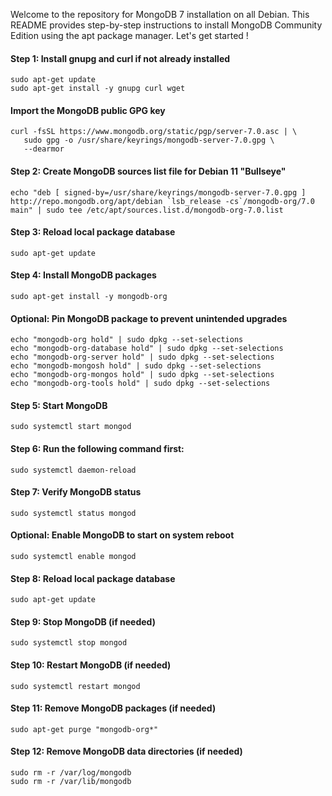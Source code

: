 Welcome to the repository for MongoDB 7 installation on all Debian. This README provides step-by-step instructions to install MongoDB Community Edition using the apt package manager. Let's get started !


#### Step 1: Install gnupg and curl if not already installed
```
sudo apt-get update
sudo apt-get install -y gnupg curl wget
```
#### Import the MongoDB public GPG key
```
curl -fsSL https://www.mongodb.org/static/pgp/server-7.0.asc | \
   sudo gpg -o /usr/share/keyrings/mongodb-server-7.0.gpg \
   --dearmor
```
#### Step 2: Create MongoDB sources list file for Debian 11 "Bullseye"
```
echo "deb [ signed-by=/usr/share/keyrings/mongodb-server-7.0.gpg ] http://repo.mongodb.org/apt/debian `lsb_release -cs`/mongodb-org/7.0 main" | sudo tee /etc/apt/sources.list.d/mongodb-org-7.0.list
```
#### Step 3: Reload local package database
```
sudo apt-get update
```

#### Step 4: Install MongoDB packages
```
sudo apt-get install -y mongodb-org
```

#### Optional: Pin MongoDB package to prevent unintended upgrades
```
echo "mongodb-org hold" | sudo dpkg --set-selections
echo "mongodb-org-database hold" | sudo dpkg --set-selections
echo "mongodb-org-server hold" | sudo dpkg --set-selections
echo "mongodb-mongosh hold" | sudo dpkg --set-selections
echo "mongodb-org-mongos hold" | sudo dpkg --set-selections
echo "mongodb-org-tools hold" | sudo dpkg --set-selections
```

#### Step 5: Start MongoDB
```
sudo systemctl start mongod
```

#### Step 6: Run the following command first:
```
sudo systemctl daemon-reload
```
  
#### Step 7: Verify MongoDB status
```
sudo systemctl status mongod
```

#### Optional: Enable MongoDB to start on system reboot
```
sudo systemctl enable mongod
```

#### Step 8: Reload local package database
```
sudo apt-get update
```

#### Step 9: Stop MongoDB (if needed)
```
sudo systemctl stop mongod
```

#### Step 10: Restart MongoDB (if needed)
```
sudo systemctl restart mongod
```

#### Step 11: Remove MongoDB packages (if needed)
```
sudo apt-get purge "mongodb-org*"
```

#### Step 12: Remove MongoDB data directories (if needed)
```
sudo rm -r /var/log/mongodb
sudo rm -r /var/lib/mongodb
```
